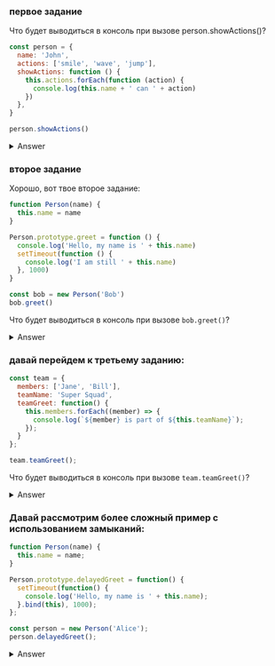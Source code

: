 ### первое задание

Что будет выводиться в консоль при вызове person.showActions()?

```javascript
const person = {
  name: 'John',
  actions: ['smile', 'wave', 'jump'],
  showActions: function () {
    this.actions.forEach(function (action) {
      console.log(this.name + ' can ' + action)
    })
  },
}

person.showActions()
```

<details>
    <summary>Answer</summary>
    <p>
В данном случае, когда функция обратного вызова передается методу `forEach`, контекст `this` внутри функции обратного вызова не наследуется от внешней функции `showActions`. Вместо этого, без явного указания контекста, `this` внутри функции обратного вызова будет указывать на глобальный объект (`window` в браузерах) или будет `undefined` в строгом режиме (`'use strict'`). Поскольку `name` не определен в глобальном объекте (предполагая, что мы не находимся в строгом режиме и не установили глобальную переменную `name`), вывод будет:

```
undefined can smile
undefined can wave
undefined can jump
```

Чтобы `this` внутри функции обратного вызова указывал на объект `person`, можно использовать дополнительные подходы, например, использование стрелочной функции (которая не создает собственный контекст `this` и наследует его из внешней функции) или метод `bind` для явного указания контекста:

### Используя стрелочную функцию:

```javascript
showActions: function() {
  this.actions.forEach((action) => {
    console.log(this.name + ' can ' + action);
  });
}
```

### Используя `bind`:

```javascript
showActions: function() {
  this.actions.forEach(function(action) {
    console.log(this.name + ' can ' + action);
  }.bind(this));
}
```

Оба этих подхода исправят изначальную проблему и обеспечат вывод, который ты ожидаешь:

```
John can smile
John can wave
John can jump
```

    </p>

</details>

### второе задание

Хорошо, вот твое второе задание:

```javascript
function Person(name) {
  this.name = name
}

Person.prototype.greet = function () {
  console.log('Hello, my name is ' + this.name)
  setTimeout(function () {
    console.log('I am still ' + this.name)
  }, 1000)
}

const bob = new Person('Bob')
bob.greet()
```

Что будет выводиться в консоль при вызове `bob.greet()`?

<details>
<summary>
Answer
</summary>

```csharp
Hello, my name is Bob
```

Это потому, что метод `greet` вызывается на экземпляре `Person`, и `this` в контексте этого метода ссылается на сам экземпляр, позволяя доступ к свойству `name`.

Однако, внутри `setTimeout`, функция обратного вызова теряет контекст `this`, который ссылался на экземпляр `Person`, и вместо этого `this` начинает ссылаться на глобальный объект (в браузерах это `window`). Если мы находимся в строгом режиме (`'use strict'`), `this` будет `undefined`. Так как в большинстве сред выполнения JavaScript по умолчанию `this` внутри функции, вызванной через `setTimeout`, будет указывать на глобальный объект, и если в этом объекте нет свойства `name`, результатом будет:

```csharp
I am still undefined
```

Но это предполагает, что `name` не определено глобально. Если бы в глобальном объекте было определено свойство `name`, то вместо `undefined` могло бы быть выведено это значение. Например, в браузере может быть установлено глобальное свойство `window.name`, и тогда результат мог бы отличаться. Однако, без дополнительного контекста, предполагая стандартные условия, твой ответ в целом верен, за исключением мелкой опечатки:

```csharp
I am still undefined
```

Чтобы `this` внутри `setTimeout` указывал на правильный объект, можно использовать стрелочную функцию (которая не создает собственный контекст `this`, а использует лексический контекст) или метод `bind`:

### С использованием стрелочной функции:

```javascript
Person.prototype.greet = function () {
  console.log('Hello, my name is ' + this.name)
  setTimeout(() => {
    console.log('I am still ' + this.name)
  }, 1000)
}
```

### С использованием `bind`:

```javascript
Person.prototype.greet = function () {
  console.log('Hello, my name is ' + this.name)
  setTimeout(
    function () {
      console.log('I am still ' + this.name)
    }.bind(this),
    1000,
  )
}
```

Оба этих подхода гарантируют, что `this` внутри асинхронного вызова правильно указывает на экземпляр `Person`, и второй `console.log` выведет:

```
I am still Bob
```

</details>


### давай перейдем к третьему заданию:


```javascript
const team = {
  members: ['Jane', 'Bill'],
  teamName: 'Super Squad',
  teamGreet: function() {
    this.members.forEach((member) => {
      console.log(`${member} is part of ${this.teamName}`);
    });
  }
};

team.teamGreet();
```

Что будет выводиться в консоль при вызове `team.teamGreet()`?

<details>
<summary>Answer</summary>
При вызове `team.teamGreet()`, в консоль будет выведено:

```csharp
Jane is part of Super Squad
Bill is part of Super Squad
```

Это происходит потому, что стрелочная функция, используемая в `forEach`, не создает собственный контекст `this`, а заимствует его из окружающего лексического контекста, то есть из метода `teamGreet`. В этом случае `this` ссылается на объект `team`, благодаря чему доступны свойства `members` и `teamName` этого объекта.
</details>

### Давай рассмотрим более сложный пример с использованием замыканий:

```javascript
function Person(name) {
  this.name = name;
}

Person.prototype.delayedGreet = function() {
  setTimeout(function() {
    console.log('Hello, my name is ' + this.name);
  }.bind(this), 1000);
};

const person = new Person('Alice');
person.delayedGreet();

```
<details>
<summary>Answer</summary>
В этом примере определен конструктор Person, который принимает имя и устанавливает его как свойство экземпляра. Метод delayedGreet добавляется в прототип Person и при его вызове запланирует асинхронное выполнение функции, которая выводит приветствие в консоль.

Ключевой момент здесь — использование .bind(this) для функции, переданной в setTimeout. Метод .bind() создает новую функцию, которая, когда вызывается, имеет свой this установленным в предоставленное значение, в данном случае в текущий экземпляр Person. Это необходимо, потому что без .bind(this), this внутри функции, переданной в setTimeout, будет указывать на глобальный объект (или на undefined в строгом режиме), а не на экземпляр Person, как это предполагалось.

Таким образом, благодаря .bind(this), когда delayedGreet вызывается на экземпляре person, через 1000 мс в консоль будет корректно выведено:

```csharp
Hello, my name is Alice
```
Этот пример демонстрирует, как можно использовать замыкания и this вместе для достижения желаемого поведения в асинхронных операциях, таких как задержки с setTimeout, особенно когда требуется сохранить контекст this из внешней функции.
</details>